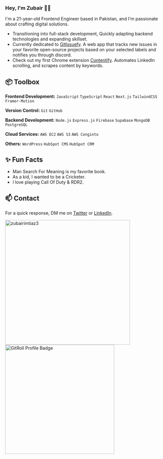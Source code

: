 ### Hey, I'm Zubair 👋🏽  

I'm a 21-year-old Frontend Engineer based in Pakistan, and I'm passionate about crafting digital solutions. 

- Transitioning into full-stack development, Quickly adapting backend technologies and expanding skillset.
- Currently dedicated to [GitIssuefy](https://git-issuefy.vercel.app/). A web app that tracks new issues in your favorite open-source projects based on your selected labels and notifies you through discord.
- Check out my first Chrome extension [Contentify](https://contentify-in.vercel.app/). Automates LinkedIn scrolling, and scrapes content by keywords.

## 📦 Toolbox

**Frontend Development:** `JavaScript` `TypeScript` `React` `Next.js` `TailwindCSS` `Framer-Motion`
 
**Version Control:** `Git` `GitHub`

**Backend Development:** `Node.js` `Express.js` `Firebase` `Supabase` `MongoDB` `PostgreSQL`

**Cloud Services:** `AWS EC2` `AWS S3` `AWS Conginto`

**Others:** `WordPress` `HubSpot CMS` `HubSpot CRM`
 
## ✨ Fun Facts 

- Man Search For Meaning is my favorite book.
- As a kid, I wanted to be a Cricketer.
- I love playing Call Of Duty & RDR2.

## 📫 Contact

 For a quick response, DM me on [Twitter](https://twitter.com/ZubairImtiaz1) or [LinkedIn](https://www.linkedin.com/in/zubair9395/).

<p>
<img width="400" align="center" src="https://github-readme-stats.vercel.app/api?username=zubairimtiaz3&show_icons=true&locale=en" alt="zubairimtiaz3" />
&nbsp;
<a href="https://gitroll.io/profile/usAGYK7lyWAdC5bxgPn31sfNNVCh2" target="_blank"><img align="center" width="350" src="https://gitroll.io/api/badges/profiles/v1/usAGYK7lyWAdC5bxgPn31sfNNVCh2" alt="GitRoll Profile Badge"/></a>
</p>


